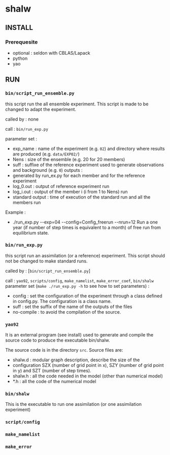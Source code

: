 # shalw

## INSTALL

### Prerequesite
- optional : seldon with CBLAS/Lapack
- python
- yao

## RUN

### `bin/script_run_ensemble.py`
this script run the all ensemble experiment. This script is made to be
changed to adapt the experiment.

called by : none

call : `bin/run_exp.py`

parameter set :
- exp_name : name of the experiment (e.g. `02`) and directory where
results are produced (e.g. `data/EXP02/`)
- Nens : size of the ensemble (e.g. 20 for 20 members)
- suff : suffixe of the reference experiment used to generate
observations and background (e.g. `0`)
outputs :
- generated by run_ex.py for each member and for the reference
experiment
- log_0.out : output of reference experiment run 
- log_i.out : output of the member i (i from 1 to Nens) run
- standard output : time of execution of the standard run and all the
members run

Example :
- ./run_exp.py --exp=04 --config=Config_freerun --nrun=12
  Run a one year (if number of step times is equivalent to a month) of free run from equilibrium state.

### `bin/run_exp.py`
this script run an assimilation (or a reference) experiment. This
script should not be changed to make standard runs.

called by  : [`bin/script_run_ensemble.py`]

call : `yao92`, `scripts/config`, `make_namelist`, `make_error_coef`, `bin/shalw`
parameter set (`make ./run_exp.py -h` to see how to set parameters) :
- config : set the configuration of the experiment through a class
defined in config.py. The configuration is a class name.
- suff : set the suffix of the name of the outputs of the files
- no-compile : to avoid the compilation of the source.

### `yao92`
It is an external program (see install) used to generate and compile
the source code to produce the executable bin/shalw.

The source code is in the directory `src`.
Source files are:
- shalw.d : modular graph description, describe the size of the
- configuration SZX (number of grid point in x), SZY (number of grid
point in y) and SZT (number of step times).
- shalw.h : all the code needed in the model (other than numerical model)
- *.h : all the code of the numerical model

### `bin/shalw`
This is the executable to run one assimilation (or one assimilation
experiment)

### `script/config`

### `make_namelist`

### `make_error`


